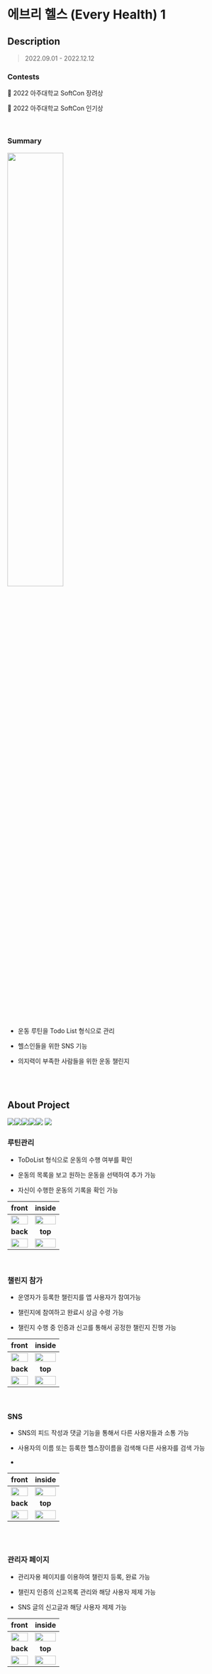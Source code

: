 # 에브리 헬스 (Every Health) 1



## Description

> 2022.09.01 - 2022.12.12

### Contests

📌 2022 아주대학교 SoftCon 장려상

📌 2022 아주대학교 SoftCon 인기상

<br>

### Summary

<img src=images/summary.png  width="50%"/>

* 운동 루틴을 Todo List 형식으로 관리

* 헬스인들을 위한 SNS 기능

* 의지력이 부족한 사람들을 위한 운동 챌린지

  <br>

  <br>

## About Project
<img src="https://img.shields.io/badge/spring-6DB33F?style=for-the-badge&logo=spring&logoColor=white"><img src="https://img.shields.io/badge/mysql-4479A1?style=for-the-badge&logo=mysql&logoColor=white"><img src="https://img.shields.io/badge/flutter-02569B?style=for-the-badge&logo=flutter&logoColor=white"><img src="https://img.shields.io/badge/amazonaws-232F3E?style=for-the-badge&logo=amazonaws&logoColor=white"><img src="https://img.shields.io/badge/github-181717?style=for-the-badge&logo=github&logoColor=white">
  <img src="https://img.shields.io/badge/git-F05032?style=for-the-badge&logo=git&logoColor=white">


### 루틴관리


* ToDoList 형식으로 운동의 수행 여부를 확인

* 운동의 목록을 보고 원하는 운동을 선택하여 추가 가능

* 자신이 수행한 운동의 기록을 확인 가능

|                        front                        |                        inside                        |
| :-------------------------------------------------: | :--------------------------------------------------: |
| <img src=images/1.jpg  width="100%"/> | <img src=images/container_inside.png  width="100%"/> |
|                      **back**                       |                       **top**                        |
| <img src=images/container_back.png  width="100%"/>  |  <img src=images/container_top.png  width="100%"/>   |




  <br>

### 챌린지 참가


* 운영자가 등록한 챌린지를 앱 사용자가 참여가능

* 챌린지에 참여하고 완료시 상금 수령 가능

* 챌린지 수행 중 인증과 신고를 통해서 공정한 챌린지 진행 가능


|                        front                        |                        inside                        |
| :-------------------------------------------------: | :--------------------------------------------------: |
| <img src=images/1.jpg  width="100%"/> | <img src=images/container_inside.png  width="100%"/> |
|                      **back**                       |                       **top**                        |
| <img src=images/container_back.png  width="100%"/>  |  <img src=images/container_top.png  width="100%"/>   |

  <br>

### SNS


* SNS의 피드 작성과 댓글 기능을 통해서 다른 사용자들과 소통 가능

* 사용자의 이름 또는 등록한 헬스장이름을 검색해 다른 사용자를 검색 가능 
* 

|                        front                        |                        inside                        |
| :-------------------------------------------------: | :--------------------------------------------------: |
| <img src=images/1.jpg  width="100%"/> | <img src=images/container_inside.png  width="100%"/> |
|                      **back**                       |                       **top**                        |
| <img src=images/container_back.png  width="100%"/>  |  <img src=images/container_top.png  width="100%"/>   |

  <br>



  <br>



### 관리자 페이지

* 관리자용 페이지를 이용하여 챌린지 등록, 완료 가능

* 챌린지 인증의 신고목록 관리와 해당 사용자 제제 가능

* SNS 글의 신고글과 해당 사용자 제제 가능


|                        front                        |                        inside                        |
| :-------------------------------------------------: | :--------------------------------------------------: |
| <img src=images/1.jpg  width="100%"/> | <img src=images/container_inside.png  width="100%"/> |
|                      **back**                       |                       **top**                        |
| <img src=images/container_back.png  width="100%"/>  |  <img src=images/container_top.png  width="100%"/>   |

  <br>


<br>


<br>

<br>

<br>

